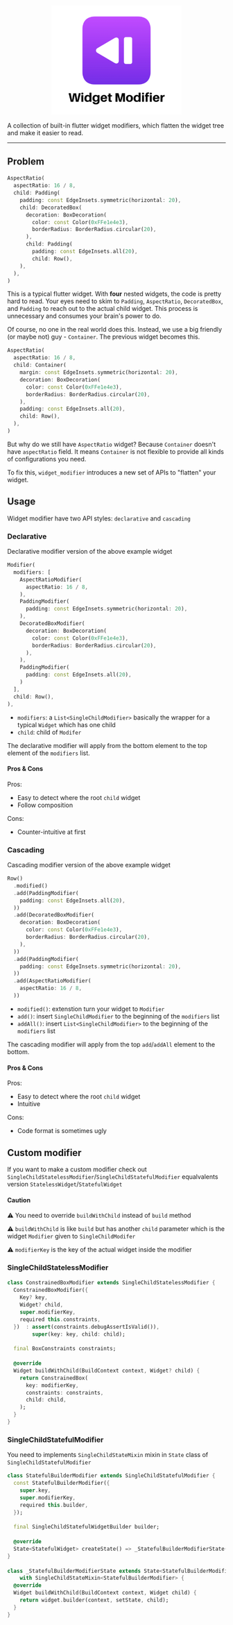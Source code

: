 

<p align="center">
<img src="assets/banner.png" alt="logo" width="300" />
</p>


A collection of built-in flutter widget modifiers, which flatten the widget tree and make it easier to read.

---

## Problem

```dart
AspectRatio(
  aspectRatio: 16 / 8,
  child: Padding(
    padding: const EdgeInsets.symmetric(horizontal: 20),
    child: DecoratedBox(
      decoration: BoxDecoration(
        color: const Color(0xFFe1e4e3),
        borderRadius: BorderRadius.circular(20),
      ),
      child: Padding(
        padding: const EdgeInsets.all(20),
        child: Row(),
    ),
  ),
)
```
This is a typical flutter widget. With **four** nested widgets, the code is pretty hard to read. Your eyes need to skim to `Padding`, `AspectRatio`, `DecoratedBox`, and `Padding` to reach out to the actual child widget. This process is unnecessary and consumes your brain's power to do.

Of course, no one in the real world does this. Instead, we use a big friendly (or maybe not) guy - `Container`. The previous widget becomes this.

```dart
AspectRatio(
  aspectRatio: 16 / 8,
  child: Container(
    margin: const EdgeInsets.symmetric(horizontal: 20),
    decoration: BoxDecoration(
      color: const Color(0xFFe1e4e3),
      borderRadius: BorderRadius.circular(20),
    ),
    padding: const EdgeInsets.all(20),
    child: Row(),
  ),
)
```

But why do we still have `AspectRatio` widget? Because `Container` doesn't have `aspectRatio` field. It means `Container` is not flexible to provide all kinds of configurations you need.

To fix this, `widget_modifier` introduces a new set of APIs to "flatten" your widget.


## Usage

Widget modifier have two API styles: `declarative` and `cascading`

### Declarative

Declarative modifier version of the above example widget

```dart
Modifier(
  modifiers: [
    AspectRatioModifier(
      aspectRatio: 16 / 8,
    ),
    PaddingModifier(
      padding: const EdgeInsets.symmetric(horizontal: 20),
    ),
    DecoratedBoxModifier(
      decoration: BoxDecoration(
        color: const Color(0xFFe1e4e3),
        borderRadius: BorderRadius.circular(20),
      ),
    ),
    PaddingModifier(
      padding: const EdgeInsets.all(20),
    )
  ],
  child: Row(),
),

```


- `modifiers`: a `List<SingleChildModifier>` basically the wrapper for a typical `Widget` which has one child
- `child`: child of `Modifer`



The declarative modifier will apply from the bottom element to the top element of the `modifiers` list. 

#### Pros & Cons

Pros:
- Easy to detect where the root `child` widget
- Follow composition

Cons:
- Counter-intuitive at first

### Cascading
Cascading modifier version of the above example widget

```dart
Row()
  .modified()
  .add(PaddingModifier(
    padding: const EdgeInsets.all(20),
  ))
  .add(DecoratedBoxModifier(
    decoration: BoxDecoration(
      color: const Color(0xFFe1e4e3),
      borderRadius: BorderRadius.circular(20),
    ),
  ))
  .add(PaddingModifier(
    padding: const EdgeInsets.symmetric(horizontal: 20),
  ))
  .add(AspectRatioModifier(
    aspectRatio: 16 / 8,
  ))
```

- `modified()`: extenstion turn your widget to `Modifier`
- `add()`: insert `SingleChildModifier` to the beginning of the `modifiers` list
- `addAll()`: insert `List<SingleChildModifier>` to the beginning of the `modifiers` list

The cascading modifier will apply from the top `add`/`addAll` element to the bottom.

#### Pros & Cons
Pros:
- Easy to detect where the root `child` widget
- Intuitive

Cons:
- Code format is sometimes ugly

## Custom modifier

If you want to make a custom modifier check out `SingleChildStatelessModifier`/`SingleChildStatefulModifier` equalvalents version `StatelessWidget`/`StatefulWidget`

#### Caution
⚠️ You need to override `buildWithChild` instead of `build` method

⚠️ `buildWithChild` is like `build` but has another `child` parameter which is the widget `Modifier` given to `SingleChildModifer`

⚠️ `modifierKey` is the key of the actual widget inside the modifier

### SingleChildStatelessModifier
```dart
class ConstrainedBoxModifier extends SingleChildStatelessModifier {
  ConstrainedBoxModifier({
    Key? key,
    Widget? child,
    super.modifierKey,
    required this.constraints,
  })  : assert(constraints.debugAssertIsValid()),
        super(key: key, child: child);

  final BoxConstraints constraints;

  @override
  Widget buildWithChild(BuildContext context, Widget? child) {
    return ConstrainedBox(
      key: modifierKey,
      constraints: constraints,
      child: child,
    );
  }
}
```

### SingleChildStatefulModifier
You need to implements `SingleChildStateMixin` mixin in `State` class of `SingleChildStatefulModifier`

```dart
class StatefulBuilderModifier extends SingleChildStatefulModifier {
  const StatefulBuilderModifier({
    super.key,
    super.modifierKey,
    required this.builder,
  });

  final SingleChildStatefulWidgetBuilder builder;

  @override
  State<StatefulWidget> createState() => _StatefulBuilderModifierState();
}

class _StatefulBuilderModifierState extends State<StatefulBuilderModifier>
    with SingleChildStateMixin<StatefulBuilderModifier> {
  @override
  Widget buildWithChild(BuildContext context, Widget child) {
    return widget.builder(context, setState, child);
  }
}
```